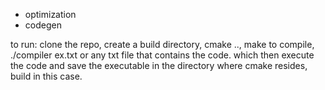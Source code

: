 - optimization
- codegen

to run: clone the repo, create a build directory, cmake .., make to compile,
./compiler ex.txt or any txt file that contains the code. which then execute
the code and save the executable in the directory where cmake resides, build in
this case.
